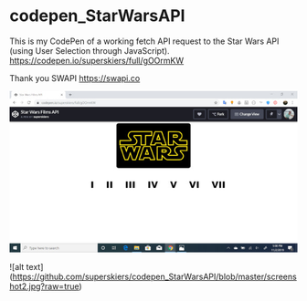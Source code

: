 # codepen_StarWarsAPI
This is my CodePen of a working fetch API request to the Star Wars API (using User Selection through JavaScript).
https://codepen.io/superskiers/full/gOOrmKW

Thank you SWAPI
https://swapi.co

![alt text](https://github.com/superskiers/codepen_StarWarsAPI/blob/master/screenshot1.jpg?raw=true)

![alt text] (https://github.com/superskiers/codepen_StarWarsAPI/blob/master/screenshot2.jpg?raw=true)

